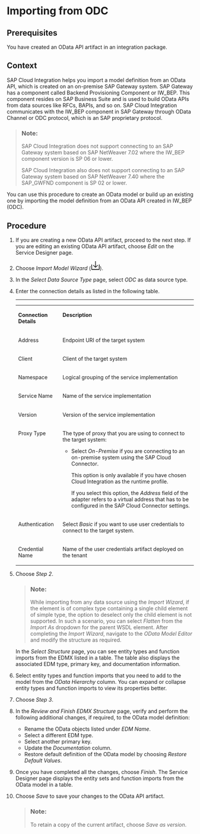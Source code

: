 <!-- loio2ecdaf9ada514e5292af9996974ac38c -->

# Importing from ODC



## Prerequisites

You have created an OData API artifact in an integration package.



## Context

SAP Cloud Integration helps you import a model definition from an OData API, which is created on an on-premise SAP Gateway system. SAP Gateway has a component called Backend Provisioning Component or IW\_BEP. This component resides on SAP Business Suite and is used to build OData APIs from data sources like RFCs, BAPIs, and so on. SAP Cloud Integration communicates with the IW\_BEP component in SAP Gateway through OData Channel or ODC protocol, which is an SAP proprietary protocol.

> ### Note:  
> SAP Cloud Integration does not support connecting to an SAP Gateway system based on SAP NetWeaver 7.02 where the IW\_BEP component version is SP 06 or lower.
> 
> SAP Cloud Integration also does not support connecting to an SAP Gateway system based on SAP NetWeaver 7.40 where the SAP\_GWFND component is SP 02 or lower.

You can use this procedure to create an OData model or build up an existing one by importing the model definition from an OData API created in IW\_BEP \(ODC\).



## Procedure

1.  If you are creating a new OData API artifact, proceed to the next step. If you are editing an existing OData API artifact, choose *Edit* on the Service Designer page.

2.  Choose *Import Model Wizard* \(![](images/Import_Model_e262810.png)\).

3.  In the *Select Data Source Type* page, select *ODC* as data source type.

4.  Enter the connection details as listed in the following table.

    ****


    <table>
    <tr>
    <th valign="top">

    Connection Details
    
    </th>
    <th valign="top">

    Description
    
    </th>
    </tr>
    <tr>
    <td valign="top">
    
    Address
    
    </td>
    <td valign="top">
    
    Endpoint URI of the target system
    
    </td>
    </tr>
    <tr>
    <td valign="top">
    
    Client
    
    </td>
    <td valign="top">
    
    Client of the target system
    
    </td>
    </tr>
    <tr>
    <td valign="top">
    
    Namespace
    
    </td>
    <td valign="top">
    
    Logical grouping of the service implementation
    
    </td>
    </tr>
    <tr>
    <td valign="top">
    
    Service Name
    
    </td>
    <td valign="top">
    
    Name of the service implementation
    
    </td>
    </tr>
    <tr>
    <td valign="top">
    
    Version
    
    </td>
    <td valign="top">
    
    Version of the service implementation
    
    </td>
    </tr>
    <tr>
    <td valign="top">
    
    Proxy Type
    
    </td>
    <td valign="top">
    
    The type of proxy that you are using to connect to the target system:

    -   Select *On-Premise* if you are connecting to an on-premise system using the SAP Cloud Connector.

        This option is only available if you have chosen Cloud Integration as the runtime profile.

        If you select this option, the *Address* field of the adapter refers to a virtual address that has to be configured in the SAP Cloud Connector settings.



    
    </td>
    </tr>
    <tr>
    <td valign="top">
    
    Authentication
    
    </td>
    <td valign="top">
    
    Select *Basic* if you want to use user credentials to connect to the target system.
    
    </td>
    </tr>
    <tr>
    <td valign="top">
    
    Credential Name
    
    </td>
    <td valign="top">
    
    Name of the user credentials artifact deployed on the tenant
    
    </td>
    </tr>
    </table>
    
5.  Choose *Step 2*.

    > ### Note:  
    > While importing from any data source using the *Import Wizard*, if the element is of complex type containing a single child element of simple type, the option to deselect only the child element is not supported. In such a scenario, you can select *Flatten* from the *Import As* dropdown for the parent WSDL element. After completing the *Import Wizard*, navigate to the *OData Model Editor* and modify the structure as required.

    In the *Select Structure* page, you can see entity types and function imports from the EDMX listed in a table. The table also displays the associated EDM type, primary key, and documentation information.

6.  Select entity types and function imports that you need to add to the model from the *OData Hierarchy* column. You can expand or collapse entity types and function imports to view its properties better.

7.  Choose *Step 3*.

8.  In the *Review and Finish EDMX Structure* page, verify and perform the following additional changes, if required, to the OData model definition:

    -   Rename the OData objects listed under *EDM Name*.
    -   Select a different EDM type.
    -   Select another primary key.
    -   Update the *Documentation* column.
    -   Restore default definition of the OData model by choosing *Restore Default Values*.

9.  Once you have completed all the changes, choose *Finish*. The Service Designer page displays the entity sets and function imports from the OData model in a table.

10. Choose *Save* to save your changes to the OData API artifact.

    > ### Note:  
    > To retain a copy of the current artifact, choose *Save as version*.


